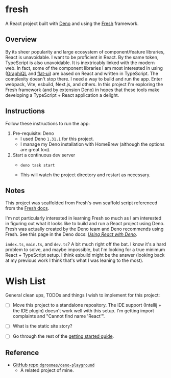 # fresh

A React project built with [Deno](https://deno.land/) and using the [Fresh](https://fresh.deno.dev/) framework.


## Overview

By its sheer popularity and large ecosystem of component/feature libraries, React is unavoidable. I want to be proficient
in React. By the same token, TypeScript is also unavoidable. It is inextricably linked with the modern web. In fact,
some of the component libraries I am most interested in using ([GraphiQL](https://github.com/graphql/graphiql) and
[flat-ui](https://github.com/githubocto/flat-ui)) are based on React and written in TypeScript. The complexity doesn't
stop there. I need a way to build and run the app. Enter webpack, Vite, esbuild, Next.js, and others. In this project
I'm exploring the Fresh framework (and by extension Deno) in hopes that these tools make developing a TypeScript + React
application a delight.


## Instructions

Follow these instructions to run the app:

1. Pre-requisite: Deno
   * I used Deno `1.31.1` for this project.
   * I manage my Deno installation with HomeBrew (although the options are great too).
2. Start a continuous dev server
   * ```shell
     deno task start
     ```
   * This will watch the project directory and restart as necessary.


## Notes

This project was scaffolded from Fresh's own scaffold script referenced from the [Fresh docs](https://fresh.deno.dev/docs/getting-started/create-a-project).

I'm not particularly interested in learning Fresh so much as I am interested in figuring out what it looks like to build
and run a React project using Deno. Fresh was actually created by the Deno team and Deno recommends using Fresh. See this
page in the Deno docs: [*Using React with Deno*](https://deno.land/manual@v1.31.2/basics/react).

`index.ts`, `main.ts`, and `dev.ts`? A bit much right off the bat. I know it's a hard problem to solve, and maybe
impossible, but I'm looking for a true minimum React + TypeScript setup. I think esbuild might be the answer (looking
back at my previous work I think that's what I was leaning to the most).


# Wish List

General clean ups, TODOs and things I wish to implement for this project:

* [ ] Move this project to a standalone repository. The IDE support (Intellij + the IDE plugin) doesn't work well with
  this setup. I'm getting import complaints and "Cannot find name 'React'".
* [ ] What is the static site story?
* [ ] Go through the rest of the [getting started guide](https://fresh.deno.dev/docs/getting-started/create-a-project).


## Reference

* [GitHub repo `dgroomes/deno-playground`](https://github.com/dgroomes/deno-playground)
  * A related project of mine.
